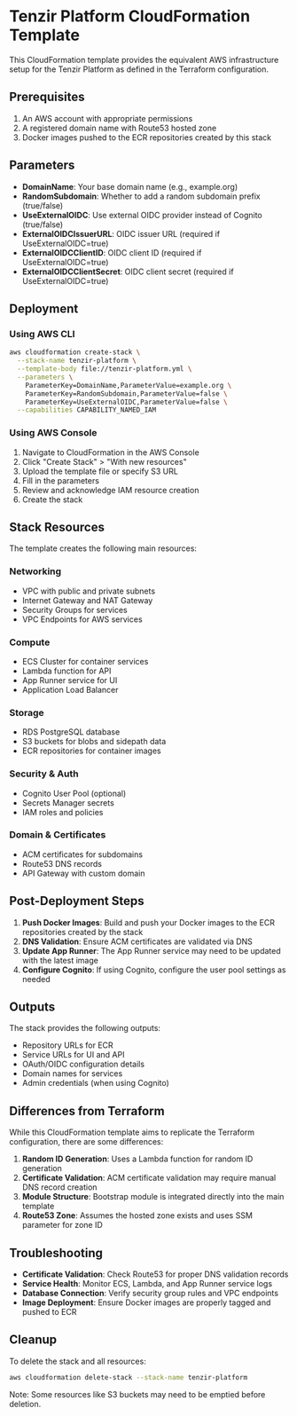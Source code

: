 # Tenzir Platform CloudFormation Template

This CloudFormation template provides the equivalent AWS infrastructure setup for the Tenzir Platform as defined in the Terraform configuration.

## Prerequisites

1. An AWS account with appropriate permissions
2. A registered domain name with Route53 hosted zone
3. Docker images pushed to the ECR repositories created by this stack

## Parameters

- **DomainName**: Your base domain name (e.g., example.org)
- **RandomSubdomain**: Whether to add a random subdomain prefix (true/false)
- **UseExternalOIDC**: Use external OIDC provider instead of Cognito (true/false)
- **ExternalOIDCIssuerURL**: OIDC issuer URL (required if UseExternalOIDC=true)
- **ExternalOIDCClientID**: OIDC client ID (required if UseExternalOIDC=true)
- **ExternalOIDCClientSecret**: OIDC client secret (required if UseExternalOIDC=true)

## Deployment

### Using AWS CLI

```bash
aws cloudformation create-stack \
  --stack-name tenzir-platform \
  --template-body file://tenzir-platform.yml \
  --parameters \
    ParameterKey=DomainName,ParameterValue=example.org \
    ParameterKey=RandomSubdomain,ParameterValue=false \
    ParameterKey=UseExternalOIDC,ParameterValue=false \
  --capabilities CAPABILITY_NAMED_IAM
```

### Using AWS Console

1. Navigate to CloudFormation in the AWS Console
2. Click "Create Stack" > "With new resources"
3. Upload the template file or specify S3 URL
4. Fill in the parameters
5. Review and acknowledge IAM resource creation
6. Create the stack

## Stack Resources

The template creates the following main resources:

### Networking
- VPC with public and private subnets
- Internet Gateway and NAT Gateway
- Security Groups for services
- VPC Endpoints for AWS services

### Compute
- ECS Cluster for container services
- Lambda function for API
- App Runner service for UI
- Application Load Balancer

### Storage
- RDS PostgreSQL database
- S3 buckets for blobs and sidepath data
- ECR repositories for container images

### Security & Auth
- Cognito User Pool (optional)
- Secrets Manager secrets
- IAM roles and policies

### Domain & Certificates
- ACM certificates for subdomains
- Route53 DNS records
- API Gateway with custom domain

## Post-Deployment Steps

1. **Push Docker Images**: Build and push your Docker images to the ECR repositories created by the stack
2. **DNS Validation**: Ensure ACM certificates are validated via DNS
3. **Update App Runner**: The App Runner service may need to be updated with the latest image
4. **Configure Cognito**: If using Cognito, configure the user pool settings as needed

## Outputs

The stack provides the following outputs:

- Repository URLs for ECR
- Service URLs for UI and API
- OAuth/OIDC configuration details
- Domain names for services
- Admin credentials (when using Cognito)

## Differences from Terraform

While this CloudFormation template aims to replicate the Terraform configuration, there are some differences:

1. **Random ID Generation**: Uses a Lambda function for random ID generation
2. **Certificate Validation**: ACM certificate validation may require manual DNS record creation
3. **Module Structure**: Bootstrap module is integrated directly into the main template
4. **Route53 Zone**: Assumes the hosted zone exists and uses SSM parameter for zone ID

## Troubleshooting

- **Certificate Validation**: Check Route53 for proper DNS validation records
- **Service Health**: Monitor ECS, Lambda, and App Runner service logs
- **Database Connection**: Verify security group rules and VPC endpoints
- **Image Deployment**: Ensure Docker images are properly tagged and pushed to ECR

## Cleanup

To delete the stack and all resources:

```bash
aws cloudformation delete-stack --stack-name tenzir-platform
```

Note: Some resources like S3 buckets may need to be emptied before deletion.